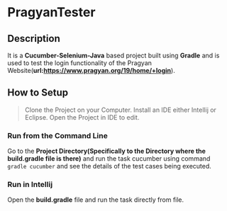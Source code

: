 # PragyanTester
## Description
It is a **Cucumber-Selenium-Java** based project built using **Gradle** and is used to test the login functionality of the Pragyan Website(**url:https://www.pragyan.org/19/home/+login**).
## How to Setup
>Clone the Project on your Computer.
>Install an IDE either Intellij or Eclipse. 
>Open the Project in IDE to edit. 
### Run from the Command Line
Go to the **Project Directory(Specifically to the Directory where the build.gradle file is there)** and run the task cucumber using command ```gradle cucumber``` and see the details of the test cases being executed. 

### Run in Intellij
Open the **build.gradle** file and run the task directly from file.

